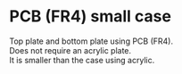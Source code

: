 # PCB (FR4) small case  
Top plate and bottom plate using PCB (FR4).  
Does not require an acrylic plate.  
It is smaller than the case using acrylic.  
